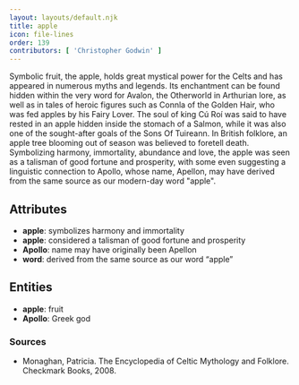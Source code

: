 ```yaml
---
layout: layouts/default.njk
title: apple
icon: file-lines
order: 139
contributors: [ 'Christopher Godwin' ]
---
```

Symbolic fruit, the apple, holds great mystical power for the Celts and has appeared in numerous myths and legends. Its enchantment can be found hidden within the very word for Avalon, the Otherworld in Arthurian lore, as well as in tales of heroic figures such as Connla of the Golden Hair, who was fed apples by his Fairy Lover. The soul of king Cú Roí was said to have rested in an apple hidden inside the stomach of a Salmon, while it was also one of the sought-after goals of the Sons Of Tuireann. In British folklore, an apple tree blooming out of season was believed to foretell death. Symbolizing harmony, immortality, abundance and love, the apple was seen as a talisman of good fortune and prosperity, with some even suggesting a linguistic connection to Apollo, whose name, Apellon, may have derived from the same source as our modern-day word "apple".

## Attributes

- **apple**: symbolizes harmony and immortality
- **apple**: considered a talisman of good fortune and prosperity
- **Apollo**: name may have originally been Apellon
- **word**: derived from the same source as our word “apple”

## Entities

- **apple**: fruit
- **Apollo**: Greek god

### Sources

- Monaghan, Patricia. The Encyclopedia of Celtic Mythology and Folklore. Checkmark Books, 2008.

